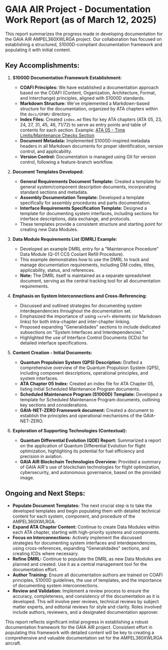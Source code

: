 # GAIA AIR Project - Documentation Work Report (as of March 12, 2025)

This report summarizes the progress made in developing documentation for the GAIA AIR AMPEL360XWLRGA project. Our collaboration has focused on establishing a structured, S1000D-compliant documentation framework and populating it with initial content.

## Key Accomplishments:

1.  **S1000D Documentation Framework Establishment:**

    *   **COAFI Principles:** We have established a documentation approach based on the COAFI (Content, Organization, Architecture, Format, and Interchange) principles, aligned with S1000D standards.
    *   **Markdown Structure:** We've implemented a Markdown-based structure for the documentation, organized by ATA chapters within the `docs/GPAM/` directory.
    *   **Index Files:** Created `index.md` files for key ATA chapters (ATA 05, 23, 24, 27, 31, 45, 46, 71/72) to serve as entry points and table of contents for each section. Example: [ATA 05 - Time Limits/Maintenance Checks Section](./GPAM/ATA05/index.md)
    *   **Document Metadata:** Implemented S1000D-inspired metadata headers in all Markdown documents for proper identification, version control, and applicability.
    *   **Version Control:**  Documentation is managed using Git for version control, following a feature-branch workflow.

2.  **Document Templates Developed:**

    *   **General Requirements Document Template:** Created a template for general system/component description documents, incorporating standard sections and metadata.
    *   **Assembly Documentation Template:** Developed a template specifically for assembly procedures and parts documentation.
    *   **Interface Requirements Specification Template:** Designed a template for documenting system interfaces, including sections for interface descriptions, data exchange, and protocols.
    *   These templates provide a consistent structure and starting point for creating new Data Modules.

3.  **Data Module Requirements List (DMRL) Example:**

    *   Developed an example DMRL entry for a "Maintenance Procedure" Data Module (Q-01 CCS Coolant Refill Procedure).
    *   This example demonstrates how to use the DMRL to track and manage documentation requirements, including DM codes, titles, applicability, status, and references.
    *   **Note:** The DMRL itself is maintained as a separate spreadsheet document, serving as the central tracking tool for all documentation requirements.

4.  **Emphasis on System Interconnections and Cross-Referencing:**

    *   Discussed and outlined strategies for documenting system interdependencies throughout the documentation set.
    *   Emphasized the importance of using `<xref>` elements (or Markdown links) for both intra-chapter and inter-chapter linking.
    *   Proposed expanding "Generalidades" sections to include dedicated subsections on "System Interfaces and Interdependencies."
    *   Highlighted the use of Interface Control Documents (ICDs) for detailed interface specifications.

5.  **Content Creation - Initial Documents:**

    *   **Quantum Propulsion System (QPS) Description:** Drafted a comprehensive overview of the Quantum Propulsion System (QPS), including component descriptions, operational principles, and system interfaces.
    *   **ATA Chapter 05 Index:** Created an index file for ATA Chapter 05, listing initial Scheduled Maintenance Program documents.
    *   **Scheduled Maintenance Program (S1000D) Template:** Developed a template for Scheduled Maintenance Program documents, outlining key sections and considerations.
    *   **GAIA-NET-ZERO Framework document:** Created a document to establish the principles and operational mechanisms of the GAIA-NET-ZERO.

6.  **Exploration of Supporting Technologies (Contextual):**

    *   **Quantum Differential Evolution (QDE) Report:** Summarized a report on the application of Quantum Differential Evolution for flight optimization, highlighting its potential for fuel efficiency and precision in aviation.
    *   **GAIA AIR Blockchain Technologies Overview:** Provided a summary of GAIA AIR's use of blockchain technologies for flight optimization, cybersecurity, and autonomous governance, based on the provided image.

## Ongoing and Next Steps:

*   **Populate Document Templates:** The next crucial step is to take the developed templates and begin populating them with detailed technical content for each system, component, and procedure of the AMPEL360XWLRGA.
*   **Expand ATA Chapter Content:** Continue to create Data Modules within each ATA chapter, starting with high-priority systems and components.
*   **Focus on Interconnections:** Actively implement the discussed strategies for documenting system interfaces and interdependencies, using cross-references, expanding "Generalidades" sections, and creating ICDs where necessary.
*   **Refine DMRL:** Continue to populate the DMRL as new Data Modules are planned and created. Use it as a central management tool for the documentation effort.
*   **Author Training:** Ensure all documentation authors are trained on COAFI principles, S1000D guidelines, the use of templates, and the importance of documenting system interconnections.
*   **Review and Validation:** Implement a review process to ensure the accuracy, completeness, and consistency of the documentation as it is developed.  This will involve peer reviews, technical reviews by subject matter experts, and editorial reviews for style and clarity. Roles involved include authors, reviewers, and a designated documentation approver.

This report reflects significant initial progress in establishing a robust documentation framework for the GAIA AIR project. Consistent effort in populating this framework with detailed content will be key to creating a comprehensive and valuable documentation set for the AMPEL360XWLRGA aircraft.
